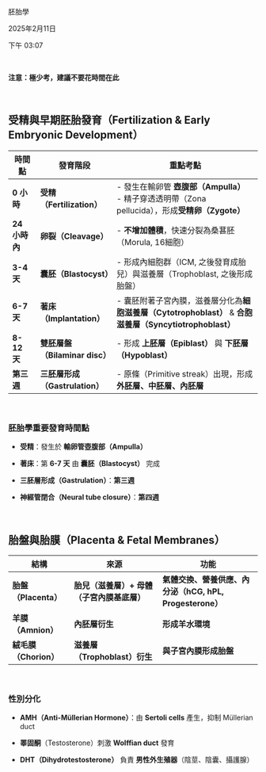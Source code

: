 胚胎學

2025年2月11日

下午 03:07

 

**注意：極少考，建議不要花時間在此**

 

## 受精與早期胚胎發育（Fertilization & Early Embryonic Development）

<table>
<colgroup>
<col style="width: 11%" />
<col style="width: 30%" />
<col style="width: 57%" />
</colgroup>
<thead>
<tr class="header">
<th><strong>時間點</strong></th>
<th><strong>發育階段</strong></th>
<th><strong>重點考點</strong></th>
</tr>
</thead>
<tbody>
<tr class="odd">
<td><strong>0 小時</strong></td>
<td><strong>受精（Fertilization）</strong></td>
<td>- 發生在輸卵管 <strong>壺腹部（Ampulla）</strong><br />
- 精子穿透透明帶（Zona pellucida），形成<strong>受精卵（Zygote）</strong></td>
</tr>
<tr class="even">
<td><strong>24 小時內</strong></td>
<td><strong>卵裂（Cleavage）</strong></td>
<td>- <strong>不增加體積</strong>，快速分裂為桑葚胚（Morula, 16細胞）</td>
</tr>
<tr class="odd">
<td><strong>3-4 天</strong></td>
<td><strong>囊胚（Blastocyst）</strong></td>
<td>- 形成內細胞群（ICM, 之後發育成胎兒）與滋養層（Trophoblast, 之後形成胎盤）</td>
</tr>
<tr class="even">
<td><strong>6-7 天</strong></td>
<td><strong>著床（Implantation）</strong></td>
<td>- 囊胚附著子宮內膜，滋養層分化為<strong>細胞滋養層（Cytotrophoblast）</strong> &amp; <strong>合胞滋養層（Syncytiotrophoblast）</strong></td>
</tr>
<tr class="odd">
<td><strong>8-12 天</strong></td>
<td><strong>雙胚層盤（Bilaminar disc）</strong></td>
<td>- 形成 <strong>上胚層（Epiblast）</strong> 與 <strong>下胚層（Hypoblast）</strong></td>
</tr>
<tr class="even">
<td><strong>第三週</strong></td>
<td><strong>三胚層形成（Gastrulation）</strong></td>
<td>- 原條（Primitive streak）出現，形成<strong>外胚層、中胚層、內胚層</strong></td>
</tr>
</tbody>
</table>

 

### 胚胎學重要發育時間點

- **受精**：發生於 **輸卵管壺腹部（Ampulla）**

- **著床**：第 **6-7 天** 由 **囊胚（Blastocyst）** 完成

- **三胚層形成（Gastrulation）**：**第三週**

- **神經管閉合（Neural tube closure）**：**第四週**

 

## 胎盤與胎膜（Placenta & Fetal Membranes）

| **結構**              | **來源**                                   | **功能**                                                 |
|-----------------------|--------------------------------------------|----------------------------------------------------------|
| **胎盤（Placenta）**  | **胎兒（滋養層）+ 母體（子宮內膜基底層）** | **氣體交換、營養供應、內分泌（hCG, hPL, Progesterone）** |
| **羊膜（Amnion）**    | **內胚層衍生**                             | **形成羊水環境**                                         |
| **絨毛膜（Chorion）** | **滋養層（Trophoblast）衍生**              | **與子宮內膜形成胎盤**                                   |

 

### 性別分化

- **AMH（Anti-Müllerian Hormone）**：由 **Sertoli cells** 產生，抑制 Müllerian duct

- **睪固酮**（Testosterone）刺激 **Wolffian duct** 發育

- **DHT（Dihydrotestosterone）** 負責 **男性外生殖器**（陰莖、陰囊、攝護腺）

 
